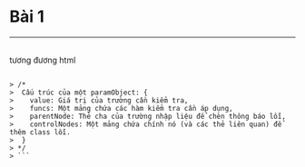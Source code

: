 # Bài 1
---
<br>
tương đương html

> ```javascript
    > /*
    >  Cấu trúc của một paramObject: {
    >    value: Giá trị của trường cần kiểm tra,
    >    funcs: Một mảng chứa các hàm kiểm tra cần áp dụng,
    >    parentNode: Thẻ cha của trường nhập liệu để chèn thông báo lỗi,
    >    controlNodes: Một mảng chứa chính nó (và các thẻ liên quan) để thêm class lỗi.
    >  }
    > */
    > ```